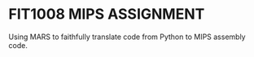 # FIT1008 MIPS ASSIGNMENT

Using MARS to faithfully translate code from Python to MIPS assembly code.
